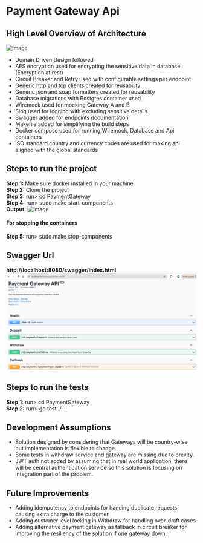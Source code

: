 # Payment Gateway Api
## High Level Overview of Architecture
<img width="1048" alt="image" src="https://github.com/user-attachments/assets/0de2b176-4e55-4710-b50f-ec495a323c9e">

- Domain Driven Design followed 
- AES encryption used for encrypting the sensitive data in database (Encryption at rest)
- Circuit Breaker and Retry used with configurable settings per endpoint
- Generic http and tcp clients created for reusability
- Generic json and soap formatters created for reusability
- Database migrations with Postgres container used 
- Wiremock used for mocking Gateway A and B
- Slog used for logging with excluding sensitive details
- Swagger added for endpoints documentation
- Makefile added for simplifying the build steps
- Docker compose used for running Wiremock, Database and Api containers 
- ISO standard country and currency codes are used for making api aligned with the global standards

## Steps to run the project
**Step 1:** Make sure docker installed in your machine  <br />
**Step 2:** Clone the project  <br />
**Step 3:** run> cd PaymentGateway <br />
**Step 4:** run> sudo make start-components <br />
**Output:**
<img width="361" alt="image" src="https://github.com/user-attachments/assets/8b31a36e-bfcb-46e4-97e0-dfd3f55b04ac">

#### For stopping the containers
**Step 5:** run> sudo make stop-components 

## Swagger Url
**http://localhost:8080/swagger/index.html**
![img.png](img.png)

## Steps to run the tests
**Step 1:** run> cd PaymentGateway <br />
**Step 2:** run> go test ./...
## Development Assumptions
- Solution designed by considering that Gateways will be country-wise
  but implementation is flexible to change.
- Some tests in withdraw service and gateway are missing due to brevity.
- JWT auth not added by assuming that in real world application, there 
  will be central authentication service so this solution is focusing on 
  integration part of the problem.

## Future Improvements
- Adding idempotency to endpoints for handing duplicate requests causing extra charge to the customer
- Adding customer level locking in Withdraw for handling over-draft cases
- Adding alternative payment gateway as fallback in circuit breaker for improving the resiliency of the solution if one gateway down.
